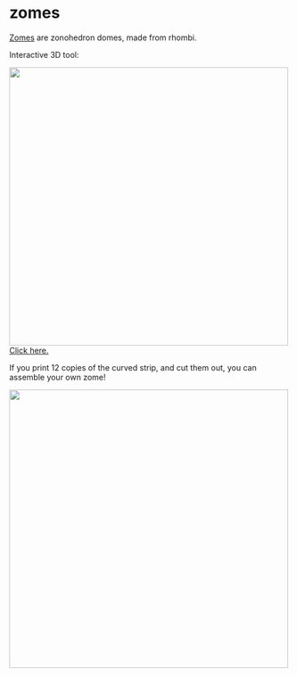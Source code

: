 # zomes
[Zomes](https://simplydifferently.org/Zome) are zonohedron domes, made from rhombi.

Interactive 3D tool:

<a href="https://timhutton.github.io/zomes/"><img width="500px" src="https://user-images.githubusercontent.com/647092/38957506-b8d2d3da-4352-11e8-9d1b-240de1a956fd.png">
<br>
Click here.</a>

If you print 12 copies of the curved strip, and cut them out, you can assemble your own zome!

<img width="500px" src="https://user-images.githubusercontent.com/647092/38958020-f074b8c0-4353-11e8-9560-627bbae9751f.png">
